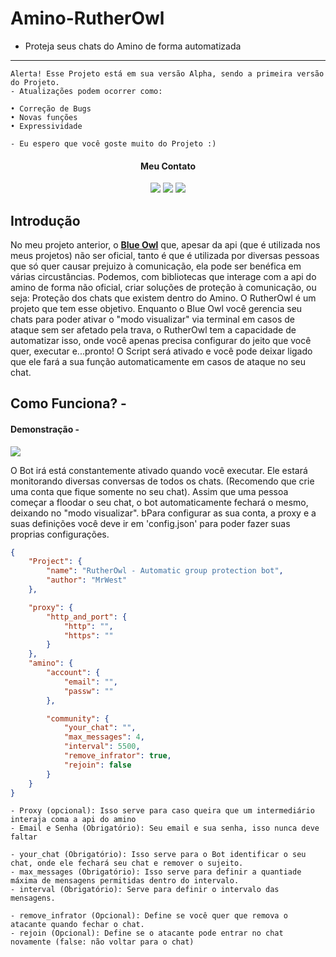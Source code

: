 # Amino-RutherOwl
- Proteja seus chats do Amino de forma automatizada
<hr>

```
Alerta! Esse Projeto está em sua versão Alpha, sendo a primeira versão do Projeto.
- Atualizações podem ocorrer como:

• Correção de Bugs
• Novas funções 
• Expressividade

- Eu espero que você goste muito do Projeto :)
```
<div align="center">

#### Meu Contato
<a href="https://t.me/MrWestv"><img src="https://img.shields.io/badge/Telegram-2CA5E0?style=for-the-badge&logo=telegram&logoColor=white"/></a>
<a href="https://twitter.com/mrsir_west"><img src="https://img.shields.io/badge/Twitter-1DA1F2?style=for-the-badge&logo=twitter&logoColor=white"/></a>
<a href="https://www.instagram.com/mrwest.arch/"><img src="https://img.shields.io/badge/Instagram-E4405F?style=for-the-badge&logo=instagram&logoColor=white"/></a>
</div>

## Introdução
No meu projeto anterior, o <a href="https://github.com/MrWestOFC/Amino-Blue-Owl"><strong>Blue Owl</strong></a> que, apesar da api (que é utilizada nos meus projetos) não ser oficial, tanto é que é utilizada por diversas pessoas que só quer causar prejuizo à comunicação, ela pode ser benéfica em várias circustâncias. Podemos, com bibliotecas que interage com a api do amino de forma não oficial, criar soluções de proteção à comunicação, ou seja: Proteção dos chats que existem dentro do Amino. O RutherOwl é um projeto que tem esse objetivo. Enquanto o Blue Owl você gerencia seu chats para poder ativar o "modo visualizar" via terminal em casos de ataque sem ser afetado pela trava, o RutherOwl tem a capacidade de automatizar isso, onde você apenas precisa configurar do jeito que você quer, executar e...pronto! O Script será ativado e você pode deixar ligado que ele fará a sua função automaticamente em casos de ataque no seu chat.

## Como Funciona? - 
#### Demonstração - 
<a href="https://youtube.com/shorts/RwjBeelVF8Y?feature=share"><img src="https://img.shields.io/badge/YouTube-FF0000?style=for-the-badge&logo=youtube&logoColor=white"/></a>

O Bot irá está constantemente ativado quando você executar. Ele estará monitorando diversas conversas de todos os chats. (Recomendo que crie uma conta que fique somente no seu chat). Assim que uma pessoa começar a floodar o seu chat, o bot automaticamente fechará o mesmo, deixando no "modo visualizar". bPara configurar as sua conta, a proxy e a suas definições você deve ir em 'config.json' para poder fazer suas proprias configurações.

```json
{
    "Project": {
        "name": "RutherOwl - Automatic group protection bot",
        "author": "MrWest"
    },

    "proxy": {
        "http_and_port": {
            "http": "",
            "https": ""
        }
    },
    "amino": {
        "account": {
            "email": "",
            "passw": ""
        },

        "community": {
            "your_chat": "",
            "max_messages": 4,
            "interval": 5500,
            "remove_infrator": true,
            "rejoin": false
        }
    }
}
```

```
- Proxy (opcional): Isso serve para caso queira que um intermediário interaja coma a api do amino
- Email e Senha (Obrigatório): Seu email e sua senha, isso nunca deve faltar

- your_chat (Obrigatório): Isso serve para o Bot identificar o seu chat, onde ele fechará seu chat e remover o sujeito.
- max_messages (Obrigatório): Isso serve para definir a quantiade máxima de mensagens permitidas dentro do intervalo.
- interval (Obrigatório): Serve para definir o intervalo das mensagens.

- remove_infrator (Opcional): Define se você quer que remova o atacante quando fechar o chat.
- rejoin (Opcional): Define se o atacante pode entrar no chat novamente (false: não voltar para o chat)
```
